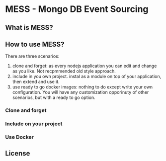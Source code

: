 # MESS - Mongo DB Event Sourcing

## What is MESS?


## How to use MESS?

There are three scenarios:

1. clone and forget: as every nodejs application you can edit and change as you like. Not recpmmended old style approach.
2. include in you own project. instal as a module on top of your application, then extend and use it.
3. use ready to go docker images: nothing to do except write your own configuration. You will have any customization opporinuty of other scenarios, but with a ready to go option.

### Clone and forget

### Include on your project

### Use Docker


## License


